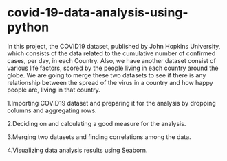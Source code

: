 # covid-19-data-analysis-using-python

In this project, the COVID19 dataset, published by John Hopkins University, which consists of the data related to the cumulative number of confirmed cases, per day, in each Country. Also, we have another dataset consist of various life factors, scored by the people living in each country around the globe.  We are going to merge these two datasets to see if there is any relationship between the spread of the virus in a country and how happy people are, living in that country.

 1.Importing COVID19 dataset and preparing it for the analysis by dropping columns and aggregating rows.

 2.Deciding on and calculating a good measure for the analysis.
 
 3.Merging two datasets and finding correlations among the data.

 4.Visualizing data analysis results using Seaborn.
